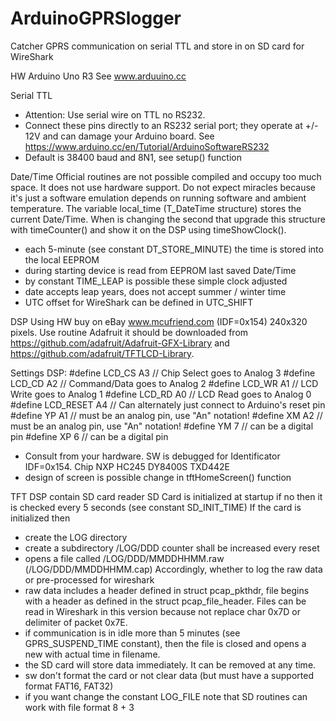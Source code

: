 # ArduinoGPRSlogger
Catcher GPRS communication on serial TTL and store in on SD card for WireShark

HW Arduino Uno R3
See www.arduuino.cc

Serial TTL
- Attention: Use serial wire on TTL no RS232.
- Connect these pins directly to an RS232 serial port; they operate at +/- 12V
  and can damage your Arduino board.
  See https://www.arduino.cc/en/Tutorial/ArduinoSoftwareRS232
- Default is 38400 baud and 8N1, see setup() function

Date/Time
Official routines are not possible compiled and occupy too much space.
It does not use hardware support. Do not expect miracles because it's just a software
emulation depends on running software and ambient temperature. The variable
local_time (T_DateTime structure) stores the current Date/Time. When is changing
the second that upgrade this structure with timeCounter() and show it on the DSP
using timeShowClock().
- each 5-minute (see constant DT_STORE_MINUTE) the time is stored into the local EEPROM
- during starting device is read from EEPROM last saved Date/Time
- by constant TIME_LEAP is possible these simple clock adjusted
- date accepts leap years, does not accept summer / winter time
- UTC offset for WireShark can be defined in UTC_SHIFT

DSP
Using HW buy on eBay www.mcufriend.com (IDF=0x154) 240x320 pixels.
Use routine Adafruit it should be downloaded from https://github.com/adafruit/Adafruit-GFX-Library
and https://github.com/adafruit/TFTLCD-Library.

Settings DSP:
 #define LCD_CS A3    // Chip Select goes to Analog 3
 #define LCD_CD A2    // Command/Data goes to Analog 2
 #define LCD_WR A1    // LCD Write goes to Analog 1
 #define LCD_RD A0    // LCD Read goes to Analog 0
 #define LCD_RESET A4 // Can alternately just connect to Arduino's reset pin
 #define YP A1  // must be an analog pin, use "An" notation!
 #define XM A2  // must be an analog pin, use "An" notation!
 #define YM 7   // can be a digital pin
 #define XP 6   // can be a digital pin

- Consult from your hardware. SW is debugged for Identificator IDF=0x154.
  Chip NXP HC245 DY8400S TXD442E
- design of screen is possible change in tftHomeScreen() function

TFT DSP contain SD card reader
SD Card is initialized at startup if no then it is checked every 5 seconds (see constant SD_INIT_TIME)
If the card is initialized then
- create the LOG directory
- create a subdirectory /LOG/DDD counter shall be increased every reset
- opens a file called /LOG/DDD/MMDDHHMM.raw (/LOG/DDD/MMDDHHMM.cap)
  Accordingly, whether to log the raw data or pre-processed for wireshark
- raw data includes a header defined in struct pcap_pkthdr, file begins with
  a header as defined in the struct pcap_file_header. Files can be read in Wireshark
	in this version because not replace char 0x7D or delimiter of packet 0x7E.
- if communication is in idle more than 5 minutes (see GPRS_SUSPEND_TIME constant),
  then the file is closed and opens a new with actual time in filename.
- the SD card will store data immediately. It can be removed at any time.
- sw don't format the card or not clear data (but must have a supported format FAT16, FAT32)
- if you want change the constant LOG_FILE note that SD routines can work with file format 8 + 3
